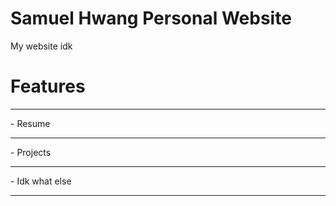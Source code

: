 Samuel Hwang Personal Website
==============
My website idk

<h1> Features </h1>
<hr>
- Resume <hr>
- Projects <hr>
- Idk what else <hr>